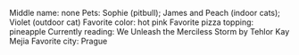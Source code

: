 Middle name: none
Pets: Sophie (pitbull); James and Peach (indoor cats); Violet (outdoor cat)
Favorite color: hot pink
Favorite pizza topping: pineapple
Currently reading: We Unleash the Merciless Storm by Tehlor Kay Mejia
Favorite city: Prague

